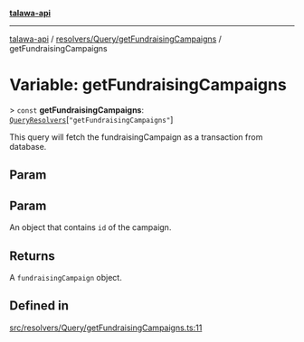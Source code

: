 [**talawa-api**](../../../../README.md)

***

[talawa-api](../../../../modules.md) / [resolvers/Query/getFundraisingCampaigns](../README.md) / getFundraisingCampaigns

# Variable: getFundraisingCampaigns

\> `const` **getFundraisingCampaigns**: [`QueryResolvers`](../../../../types/generatedGraphQLTypes/type-aliases/QueryResolvers.md)\[`"getFundraisingCampaigns"`\]

This query will fetch the fundraisingCampaign as a transaction from database.

## Param

## Param

An object that contains `id` of the campaign.

## Returns

A `fundraisingCampaign` object.

## Defined in

[src/resolvers/Query/getFundraisingCampaigns.ts:11](https://github.com/PalisadoesFoundation/talawa-api/blob/3a5276aff43f5de4f7fab3ec9683a420dcdc7a06/src/resolvers/Query/getFundraisingCampaigns.ts#L11)
